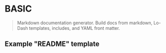 # BASIC

> Markdown documentation generator. Build docs from markdown, Lo-Dash templates, includes, and YAML front matter.

## Example "README" template

